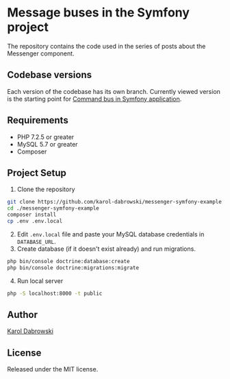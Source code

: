 # Message buses in the Symfony project
The repository contains the code used in the series of posts about the Messenger component.

## Codebase versions
Each version of the codebase has its own branch.
Currently viewed version is the starting point for [Command bus in Symfony application](https://karoldabrowski.com/blog/command-bus-in-symfony-application/).

## Requirements
* PHP 7.2.5 or greater
* MySQL 5.7 or greater
* Composer

## Project Setup
1. Clone the repository
```bash
git clone https://github.com/karol-dabrowski/messenger-symfony-example.git -b project_template
cd ./messenger-symfony-example
composer install
cp .env .env.local
```
2. Edit `.env.local` file and paste your MySQL database credentials in `DATABASE_URL`.
3. Create database (if it doesn't exist already) and run migrations.
```bash
php bin/console doctrine:database:create
php bin/console doctrine:migrations:migrate
```
4. Run local server
```bash
php -S localhost:8000 -t public
```

## Author
[Karol Dabrowski](https://karoldabrowski.com/)

## License
Released under the MIT license.